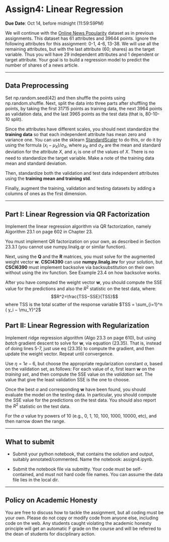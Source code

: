 <!--
.. title: CSCI4390-6390 Assign4
.. slug: dm_assign4
.. date: 2022-10-5 12:23:01 UTC-04:00
.. tags: 
.. category: 
.. link: 
.. description: 
.. has_math: True
.. type: text
-->

# Assign4:  Linear Regression

**Due Date**: Oct 14, before midnight (11:59:59PM)

We will continue with the [Online News Popularity](https://archive.ics.uci.edu/ml/datasets/online+news+popularity)
dataset as in previous assignments. This dataset has 61 attributes and 39644
points. 
Ignore the following attributes for this assignment: 0-1,
4-6, 13-38. We will use all the remaining attributes, but with the last attribute
(60; shares) as the target variable. Thus you will have 29 independent
attributes and 1 dependent or target attribute. Your goal is to build a
regression model to predict the number of shares of a news article.

---

## Data Preprocessing

Set
np.random.seed(42) and then shuffle the points using np.random.shuffle.
Next, split the data into three parts after shuffling the points, by taking 
the first 31715 points as
training data, the next 3964 points as validation data, and the last 3965
points as the test data (that is, 80-10-10 split).

Since the attributes have different scales, you should next 
standardize the **training data** so that each independent attribute has mean zero and variance one. 
You can use the sklearn [StandardScaler](https://scikit-learn.org/stable/modules/generated/sklearn.preprocessing.StandardScaler.html)
to do this, or do it by using the formula $(x_i-\mu_X)/\sigma_X$, where
$\mu_X$ and $\sigma_X$ are the mean and standard deviation for the
attribute $X$, and $x_i$ is one of the values of $X$. There is no need to
standardize the target variable. Make a note of the training data mean and
standard deviation.

Then, standardize both the validation and test data independent
attributes using the **training mean and training std**.

Finally, augment the training, validation and testing datasets by adding a
columns of ones as the first dimension.

---

## Part I: Linear Regression via QR Factorization

Implement the linear regression algorithm via QR factorization,
namely Algorithm 23.1 on page 602 in Chapter 23.

You must implement QR factorization on your own, as described
in Section 23.3.1 (you cannot use numpy.linalg.qr or similar function).

Next,  using the $\mathbf{Q}$ and the $\mathbf{R}$ matrices, you must
solve for the augmented weight vector $\mathbf{w}$.
 **CSCI4390** can
use **numpy.linalg.inv** for your solution, but **CSCI6390** must implement backsolve via backsubstitution 
on their own without using the inv function. See Example 23.4 on how backsolve works.

After you have computed the weight vector $\mathbf{w}$,
you should compute the SSE value for the predictions and also the
$R^2$ statistic on the test data, where: 
$$R^2=\frac{TSS−SSE}{TSS}$$
where TSS is the total scatter of the response variable 
$TSS = \sum_{i=1}^n ( y_i − \mu_Y)^2$


## Part II: Linear Regression with Regularization

Implement ridge regression algorithm (Algo 23.3 on page 610), but using *batch* gradient descent 
to solve for $\mathbf{w}$, via equation (23.35). That is, instead of doing
lines 5-7, just use eq (23.35) to compute the gradient, and then update the
weight vector. Repeat until convergence.

Use $\eta=1e-6$, but choose the appropriate regularization constant $\alpha$, based on the validation set, as follows: 
For each value of $\alpha$, first learn $\mathbf{w}$ on the
*training set*, and then compute the SSE value on the *validation set*.
The value that give the least validation SSE is the one to
choose. 

Once the best $\alpha$ and corresponding $\mathbf{w}$ have
been found, you should evaluate the model on the
testing data. In particular, you should compute the SSE value for the predictions on the test data.
You should also report the $R^2$ statistic on the test data.

For the $\alpha$ value try powers of 10 (e.g., 0, 1, 10, 100, 1000, 10000,
etc), and then narrow down the range.

---

## What to submit

* Submit your python notebook, that contains the solution and output, 
suitably annotated/commented. Name the notebook: assign4.ipynb.


* Submit the notebook file via submitty. Your code must be self-contained,
    and must not hard code file names. You can assume the data file lies in
    the local dir.

---

## Policy on Academic Honesty

You are free to discuss how to tackle the assignment, but all coding
must be your own. Please do not copy or modify code from anyone else,
including code on the web. Any students caught violating the academic
honesty principle will get an automatic F grade on the course and will
be referred to the dean of students for disciplinary action.

